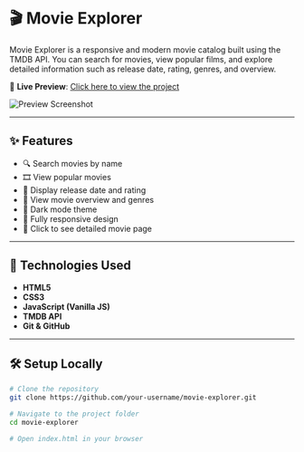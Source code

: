 # 🎬 Movie Explorer

Movie Explorer is a responsive and modern movie catalog built using the TMDB API. You can search for movies, view popular films, and explore detailed information such as release date, rating, genres, and overview.

🔗 **Live Preview**: [Click here to view the project](https://your-username.github.io/movie-explorer/)

![Preview Screenshot](assets/preview.png)

---

## ✨ Features

- 🔍 Search movies by name
- 🎞️ View popular movies
- 📆 Display release date and rating
- 🧾 View movie overview and genres
- 🌙 Dark mode theme
- 📱 Fully responsive design
- 🔗 Click to see detailed movie page

---

## 🚀 Technologies Used

- **HTML5**
- **CSS3**
- **JavaScript (Vanilla JS)**
- **TMDB API**  
- **Git & GitHub**

---

## 🛠️ Setup Locally

```bash
# Clone the repository
git clone https://github.com/your-username/movie-explorer.git

# Navigate to the project folder
cd movie-explorer

# Open index.html in your browser
